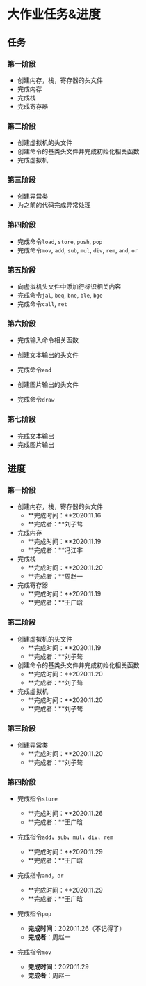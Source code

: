# 大作业任务&进度

## 任务

### 第一阶段

* 创建内存，栈，寄存器的头文件
* 完成内存
* 完成栈
* 完成寄存器

### 第二阶段

* 创建虚拟机的头文件
* 创建命令的基类头文件并完成初始化相关函数
* 完成虚拟机

### 第三阶段

* 创建异常类
* 为之前的代码完成异常处理

### 第四阶段

* 完成命令`load`, `store`, `push`, `pop`
* 完成命令`mov`, `add`, `sub`, `mul`, `div`, `rem`, `and`, `or`

### 第五阶段

* 向虚拟机头文件中添加行标识相关内容
* 完成命令`jal`, `beq`, `bne`, `ble`, `bge`
* 完成命令`call`, `ret`

### 第六阶段

* 完成输入命令相关函数

* 创建文本输出的头文件
* 完成命令`end`

* 创建图片输出的头文件

* 完成命令`draw`

### 第七阶段

* 完成文本输出
* 完成图片输出

## 进度

### 第一阶段

* 创建内存，栈，寄存器的头文件
  * **完成时间：**2020.11.16
  * **完成者：**刘子骜
* 完成内存
  * **完成时间：**2020.11.19
  * **完成者：**冯江宇
* 完成栈
  * **完成时间：**2020.11.20
  * **完成者：**周赵一
* 完成寄存器
  * **完成时间：**2020.11.19
  * **完成者：**王广晗

### 第二阶段

* 创建虚拟机的头文件
  * **完成时间：**2020.11.19
  * **完成者：**刘子骜
* 创建命令的基类头文件并完成初始化相关函数
  * **完成时间：**2020.11.20
  * **完成者：**刘子骜
* 完成虚拟机
  * **完成时间：**2020.11.20
  * **完成者：**刘子骜

### 第三阶段

* 创建异常类
  * **完成时间：**2020.11.20
  * **完成者：**刘子骜

### 第四阶段

* 完成指令`store`
  * **完成时间：**2020.11.26
  * **完成者：**王广晗

* 完成指令`add`，`sub`，`mul`，`div`，`rem`
  * **完成时间：**2020.11.29
  * **完成者：**王广晗

* 完成指令`and`，`or`
  * **完成时间：**2020.11.29
  * **完成者：**王广晗
* 完成指令`pop`
  * **完成时间**：2020.11.26（不记得了）
  * **完成者**：周赵一
* 完成指令`mov`
  * **完成时间**：2020.11.29
  * **完成者**：周赵一